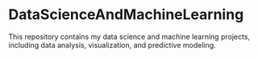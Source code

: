# DataScienceAndMachineLearning
This repository contains my data science and machine learning projects, including data analysis, visualization, and predictive modeling.
